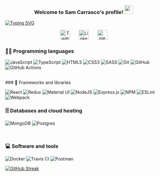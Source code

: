 
<h3 align="center">
  Welcome to Sam Carrasco's profile!
  <img src="https://media.giphy.com/media/hvRJCLFzcasrR4ia7z/giphy.gif" width="28">
</h3>


[![Typing SVG](https://readme-typing-svg.herokuapp.com?lines=Full+Stack+Software+Engineer;Always+learning+new+tech)](https://git.io/typing-svg)


<p align="center">
  <a href="https://twitter.com/shcarrasco1"><img width="32px" alt="Twitter" title="Twitter" src="https://i.imgur.com/IJg4kP6.png"/></a>
  &#8287;&#8287;&#8287;&#8287;&#8287;
  <a href="https://www.linkedin.com/in/samuelhcarrasco/"><img width="32px" alt="Linkedin" title="Sam's linkedinpage" src="https://i.imgur.com/OQUXwNp.jpeg"></a>
  &#8287;&#8287;&#8287;&#8287;&#8287;
  <a href="https://medium.com/@samhcarrasco"><img width="32px" alt="medium" title="medium" src="https://miro.medium.com/max/1400/1*psYl0y9DUzZWtHzFJLIvTw.png"/></a>

</p>


### 👨‍💻 Programming languages

![JavaScript](https://img.shields.io/badge/javascript-%23323330.svg?style=for-the-badge&logo=javascript&logoColor=%23F7DF1E)
![TypeScript](https://img.shields.io/badge/typescript-%23007ACC.svg?style=for-the-badge&logo=typescript&logoColor=white)
![HTML5](https://img.shields.io/badge/html5-%23E34F26.svg?style=for-the-badge&logo=html5&logoColor=white)
![CSS3](https://img.shields.io/badge/css3-%231572B6.svg?style=for-the-badge&logo=css3&logoColor=white)
![SASS](https://img.shields.io/badge/SASS-hotpink.svg?style=for-the-badge&logo=SASS&logoColor=white)
![Git](https://img.shields.io/badge/git-%23F05033.svg?style=for-the-badge&logo=git&logoColor=white)
![GitHub](https://img.shields.io/badge/github-%23121011.svg?style=for-the-badge&logo=github&logoColor=white)
![GitHub Actions](https://img.shields.io/badge/github%20actions-%232671E5.svg?style=for-the-badge&logo=githubactions&logoColor=white)



<br/>
### 🧰 Frameworks and libraries

![React](https://img.shields.io/badge/react-%2320232a.svg?style=for-the-badge&logo=react&logoColor=%2361DAFB)
![Redux](https://img.shields.io/badge/redux-%23593d88.svg?style=for-the-badge&logo=redux&logoColor=white)
![Material UI](https://img.shields.io/badge/Material%20UI-007FFF?style=for-the-badge&logo=mui&logoColor=white)
![NodeJS](https://img.shields.io/badge/node.js-6DA55F?style=for-the-badge&logo=node.js&logoColor=white)
![Express.js](https://img.shields.io/badge/express.js-%23404d59.svg?style=for-the-badge&logo=express&logoColor=%2361DAFB)
![NPM](https://img.shields.io/badge/npm-CB3837?style=for-the-badge&logo=npm&logoColor=white)
![ESLint](https://img.shields.io/badge/ESLint-4B3263?style=for-the-badge&logo=eslint&logoColor=white)
![Webpack](https://img.shields.io/badge/Webpack-8DD6F9?style=for-the-badge&logo=Webpack&logoColor=white)
<br/>

### 🗄️ Databases and cloud hosting
![MongoDB](https://img.shields.io/badge/MongoDB-%234ea94b.svg?style=for-the-badge&logo=mongodb&logoColor=white)
![Postgres](https://img.shields.io/badge/postgres-%23316192.svg?style=for-the-badge&logo=postgresql&logoColor=white)

<br/>

### 💻 Software and tools
![Docker](https://img.shields.io/badge/docker-%230db7ed.svg?style=for-the-badge&logo=docker&logoColor=white)
![Travis CI](https://img.shields.io/badge/travis_CI-3EAAAF?style=for-the-badge&logo=travisci&logoColor=white)
![Postman](https://img.shields.io/badge/Postman-FF6C37?style=for-the-badge&logo=Postman&logoColor=white)

[![GitHub Streak](https://github-readme-streak-stats.herokuapp.com/?user=samhcarrasco)](https://git.io/streak-stats)
<!--
**samhcarrasco/samhcarrasco** is a ✨ _special_ ✨ repository because its `README.md` (this file) appears on your GitHub profile.

Here are some ideas to get you started:

- 🔭 I’m currently working on ...
- 🌱 I’m currently learning ...
- 👯 I’m looking to collaborate on ...
- 🤔 I’m looking for help with ...
- 💬 Ask me about ...
- 📫 How to reach me: ...
- 😄 Pronouns: ...
- ⚡ Fun fact: ...
-->
